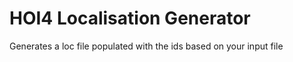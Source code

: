 # HOI4 Localisation Generator

Generates a loc file populated with the ids based on your input file

